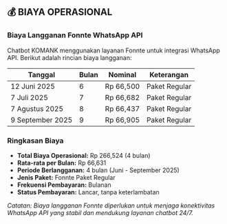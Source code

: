 ## 💰 BIAYA OPERASIONAL

### Biaya Langganan Fonnte WhatsApp API

Chatbot KOMANK menggunakan layanan Fonnte untuk integrasi WhatsApp API. Berikut adalah rincian biaya langganan:

| Tanggal          | Bulan | Nominal     | Keterangan    |
| ---------------- | ----- | ----------- | ------------- |
| 12 Juni 2025     | 6     | Rp 66,500   | Paket Regular |
| 7 Juli 2025      | 7     | Rp 66,682   | Paket Regular |
| 7 Agustus 2025   | 8     | Rp 66,437   | Paket Regular |
| 9 September 2025 | 9     | Rp 66,905   | Paket Regular |

### Ringkasan Biaya

* **Total Biaya Operasional:** Rp 266,524 (4 bulan)
* **Rata-rata per Bulan:** Rp 66,631
* **Periode Berlangganan:** 4 bulan (Juni - September 2025)
* **Jenis Paket:** Fonnte Paket Regular
* **Frekuensi Pembayaran:** Bulanan
* **Status Pembayaran:** Lancar, tanpa keterlambatan

*Catatan: Biaya langganan Fonnte diperlukan untuk menjaga konektivitas WhatsApp API yang stabil dan mendukung layanan chatbot 24/7.*